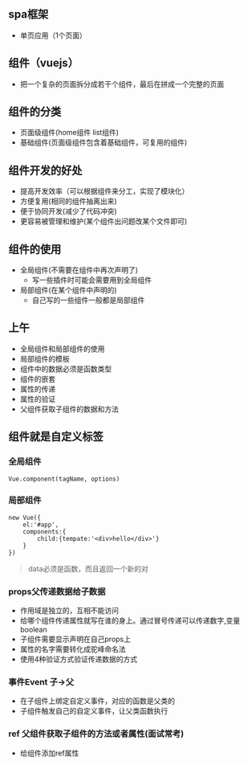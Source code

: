 ## spa框架
- 单页应用（1个页面）

## 组件（vuejs）
- 把一个复杂的页面拆分成若干个组件，最后在拼成一个完整的页面

## 组件的分类
- 页面级组件(home组件 list组件)
- 基础组件(页面级组件包含着基础组件，可复用的组件)

## 组件开发的好处
- 提高开发效率（可以根据组件来分工，实现了模块化）
- 方便复用(相同的组件抽离出来)
- 便于协同开发(减少了代码冲突)
- 更容易被管理和维护(某个组件出问题改某个文件即可)

## 组件的使用
- 全局组件(不需要在组件中再次声明了)
    - 写一些插件时可能会需要用到全局组件
- 局部组件(在某个组件中声明的)
    - 自己写的一些组件一般都是局部组件

## 上午
- 全局组件和局部组件的使用
- 局部组件的模板
- 组件中的数据必须是函数类型
- 组件的嵌套
- 属性的传递
- 属性的验证
- 父组件获取子组件的数据和方法


## 组件就是自定义标签
### 全局组件
```
Vue.component(tagName, options)
```
### 局部组件
```
new Vue({
    el:'#app',
    components:{
        child:{tempate:'<div>hello</div>'}
    }
})
```

> data必须是函数，而且返回一个新的对

### props父传递数据给子数据
- 作用域是独立的，互相不能访问
- 给哪个组件传递属性就写在谁的身上。通过冒号传递可以传递数字,变量boolean
- 子组件需要显示声明在自己props上
- 属性的名字需要转化成驼峰命名法
- 使用4种验证方式验证传递数据的方式

### 事件Event 子->父
- 在子组件上绑定自定义事件，对应的函数是父类的
- 子组件触发自己的自定义事件，让父类函数执行

### ref 父组件获取子组件的方法或者属性(面试常考)
- 给组件添加ref属性